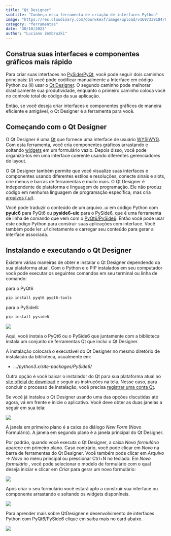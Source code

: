 ```yaml
---
title: "Qt Designer"
subtitle: "Conheça essa ferramenta de criação de interfaces Python"
image: "https://res.cloudinary.com/doorwkexf/image/upload/v1697339184/QtDesigner_baupld.png"
category: "ferramentas"
date: "30/10/2023"
author: "Luciano Zembruzki"
---
```


## **Construa suas interfaces e componentes gráficos mais rápido**

Para criar suas interfaces no [PySide/PyQt](https://pythonsimplificado.com.br/2022/03/28/pyqt6-vs-pyside6/), você pode seguir dois caminhos principais: (_i_) você pode codificar manualmente a Interface em código Python ou (_ii_) usar o [Qt Designer](https://doc.qt.io/qt-6/qtdesigner-manual.html). O segundo caminho pode melhorar drasticamente sua produtividade, enquanto o primeiro caminho coloca você no controle total do código da sua aplicação.

Então, se você deseja criar interfaces e componentes gráficos de maneira eficiente e amigável, o Qt Designer é a ferramenta para você.

## **Começando com o Qt Designer**

O Qt Designer é uma [Qt](https://www.qt.io/) que fornece uma interface de usuário [WYSIWYG](https://en.wikipedia.org/wiki/WYSIWYG). Com esta ferramenta, você cria componentes gráficos arrastando e soltando [widgets](https://doc.qt.io/qt-5/qtwidgets-index.html) em um formulário vazio. Depois disso, você pode organizá-los em uma interface coerente usando diferentes gerenciadores de layout.

O Qt Designer também permite que você visualize suas interfaces e componentes usando diferentes estilos e resoluções, conecte sinais e slots, crie menus e barras de ferramentas e muito mais. O Qt Designer é independente de plataforma e linguagem de programação. Ele não produz código em nenhuma linguagem de programação específica, mas cria [arquivos (_.ui_)](https://doc.qt.io/qt-6/designer-ui-file-format.html).

Você pode traduzir o conteúdo de um arquivo _.ui_ em código Python com **pyuic6** para PyQt6 ou **pyside6-uic** para o PySide6, que é uma ferramenta de linha de comando que vem com o [PyQt6/PySide6](https://pythonsimplificado.com.br/2022/03/28/pyqt6-vs-pyside6/). Então você pode usar este código Python para construir suas aplicações com interface. Você também pode ler _.ui_ diretamente e carregar seu conteúdo para gerar a interface associada.

## **Instalando e executando o Qt Designer**

Existem várias maneiras de obter e instalar o Qt Designer dependendo da sua plataforma atual. Com o Python e o PIP instalados em seu computador você pode executar os seguintes comandos em seu terminal ou linha de comando:

para o PyQt6

```bash
pip install pyqt6 pyqt6-tools
```

para o PySide6:

```bash
pip install pyside6
```

[![](https://pythonsimplificado.com.br/wp-content/uploads/2022/03/banner-conheca-1024x576.png)](https://pythonsimplificado.com.br/curso-criando-aplicacoes-com-qtdesigner-e-pyside6/)

Aqui, você instala o PyQt6 ou o PySide6 que juntamente com a biblioteca instala um conjunto de ferramentas Qt que inclui o Qt Designer.

A instalação colocará o executável do Qt Designer no mesmo diretório de instalacão da biblioteca, usualmente em:

- _.../python3.x/site-packages/PySide6/_

Outra opção é você baixar o instalador do Qt para sua plataforma atual no [site oficial de download](https://www.qt.io/download-qt-installer) e seguir as instruções na tela. Nesse caso, para concluir o processo de instalação, você precisa [registrar uma conta Qt](https://login.qt.io/register).

Se você já instalou o Qt Designer usando uma das opções discutidas até agora, vá em frente e inicie o aplicativo. Você deve obter as duas janelas a seguir em sua tela:

![](https://pythonsimplificado.com.br/wp-content/uploads/2022/03/qtdesigner-_-1024x640.png)

A janela em primeiro plano é a caixa de diálogo _New Form_ (Novo Formulário). A janela em segundo plano é a janela principal do Qt Designer.

Por padrão, quando você executa o Qt Designer, a caixa _Novo formulário_ aparece em primeiro plano. Caso contrário, você pode clicar em _Novo_ na barra de ferramentas do Qt Designer. Você também pode clicar em _Arquivo → Novo_ no menu principal ou pressionar Ctrl+N no teclado. Em _Novo formulário_ , você pode selecionar o modelo de formulário com o qual deseja iniciar e clicar em _Criar_ para gerar um novo formulário:

![](https://pythonsimplificado.com.br/wp-content/uploads/2022/03/create.gif)

Após criar o seu formulário você estará apto a construir sua interface ou componente arrastando e soltando os widgets disponíneis.

![](https://pythonsimplificado.com.br/wp-content/uploads/2022/03/widgets.gif)

Para aprender mais sobre QtDesigner e desenvolvimento de interfaces Python com PyQt6/PySide6 clique em saiba mais no card abaixo.

[![](https://pythonsimplificado.com.br/wp-content/uploads/2022/03/banner-conheca-1024x576.png)](https://pythonsimplificado.com.br/curso-criando-aplicacoes-com-qtdesigner-e-pyside6/)
